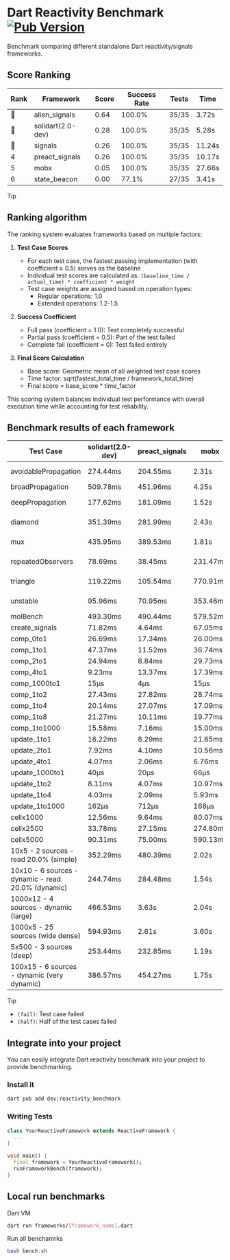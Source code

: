 # Dart Reactivity Benchmark [![Pub Version](https://img.shields.io/pub/v/reactivity_benchmark)](https://pub.dev/packages/reactivity_benchmark)

Benchmark comparing different standalone Dart reactivity/signals frameworks.

## Score Ranking

<!-- ranking start -->
| Rank | Framework | Score | Success Rate | Tests | Time |
|------|-----------|-------|--------------|-------|------|
| 🥇 | alien_signals | 0.64 | 100.0% | 35/35 | 3.72s |
| 🥈 | solidart(2.0-dev) | 0.28 | 100.0% | 35/35 | 5.28s |
| 🥉 | signals | 0.26 | 100.0% | 35/35 | 11.24s |
| 4 | preact_signals | 0.26 | 100.0% | 35/35 | 10.17s |
| 5 | mobx | 0.05 | 100.0% | 35/35 | 27.66s |
| 6 | state_beacon | 0.00 | 77.1% | 27/35 | 3.41s |

<!-- ranking end -->

> [!TIP]
> ## Ranking algorithm
>
> The ranking system evaluates frameworks based on multiple factors:
>
> 1. **Test Case Scores**
>    - For each test case, the fastest passing implementation (with coefficient ≥ 0.5) serves as the baseline
>    - Individual test scores are calculated as: `(baseline_time / actual_time) * coefficient * weight`
>    - Test case weights are assigned based on operation types:
>      - Regular operations: 1.0
>      - Extended operations: 1.2-1.5
>
> 2. **Success Coefficient**
>    - Full pass (coefficient = 1.0): Test completely successful
>    - Partial pass (coefficient = 0.5): Part of the test failed
>    - Complete fail (coefficient = 0): Test failed entirely
>
> 3. **Final Score Calculation**
>    - Base score: Geometric mean of all weighted test case scores
>    - Time factor: sqrt(fastest_total_time / framework_total_time)
>    - Final score = base_score * time_factor
>
> This scoring system balances individual test performance with overall execution time while accounting for test reliability.

## Benchmark results of each framework

<!-- test-case start -->
| Test Case | solidart(2.0-dev) | preact_signals | mobx | alien_signals | signals | state_beacon |
|---|---|---|---|---|---|---|
| avoidablePropagation | 274.44ms | 204.55ms | 2.31s | 188.84ms | 212.73ms | 148.86ms (fail) |
| broadPropagation | 509.78ms | 451.96ms | 4.25s | 352.85ms | 452.87ms | 6.12ms (fail) |
| deepPropagation | 177.62ms | 181.09ms | 1.52s | 125.39ms | 175.76ms | 135.71ms (fail) |
| diamond | 351.39ms | 281.99ms | 2.43s | 234.37ms | 294.56ms | 179.90ms (fail) |
| mux | 435.95ms | 389.53ms | 1.81s | 371.03ms | 411.59ms | 195.00ms (fail) |
| repeatedObservers | 78.69ms | 38.45ms | 231.47ms | 44.86ms | 47.31ms | 53.91ms (fail) |
| triangle | 119.22ms | 105.54ms | 770.91ms | 96.17ms | 107.82ms | 76.29ms (fail) |
| unstable | 95.96ms | 70.95ms | 353.46ms | 60.45ms | 75.42ms | 340.44ms (fail) |
| molBench | 493.30ms | 490.44ms | 579.52ms | 492.07ms | 486.41ms | 940μs |
| create_signals | 71.82ms | 4.64ms | 67.05ms | 27.12ms | 26.32ms | 69.51ms |
| comp_0to1 | 26.69ms | 17.34ms | 26.00ms | 6.96ms | 11.06ms | 55.59ms |
| comp_1to1 | 47.37ms | 11.52ms | 36.74ms | 4.18ms | 26.84ms | 53.96ms |
| comp_2to1 | 24.94ms | 8.84ms | 29.73ms | 2.26ms | 10.22ms | 37.48ms |
| comp_4to1 | 9.23ms | 13.37ms | 17.39ms | 8.57ms | 2.24ms | 16.19ms |
| comp_1000to1 | 15μs | 4μs | 15μs | 6μs | 8μs | 41μs |
| comp_1to2 | 27.43ms | 27.82ms | 28.74ms | 19.50ms | 17.27ms | 44.11ms |
| comp_1to4 | 20.14ms | 27.07ms | 17.09ms | 9.04ms | 7.44ms | 43.36ms |
| comp_1to8 | 21.27ms | 10.11ms | 19.77ms | 4.96ms | 6.75ms | 42.33ms |
| comp_1to1000 | 15.58ms | 7.16ms | 15.00ms | 3.60ms | 4.43ms | 37.94ms |
| update_1to1 | 16.22ms | 8.29ms | 21.65ms | 11.33ms | 9.24ms | 5.73ms |
| update_2to1 | 7.92ms | 4.10ms | 10.56ms | 5.07ms | 5.31ms | 2.87ms |
| update_4to1 | 4.07ms | 2.06ms | 6.76ms | 2.76ms | 2.33ms | 1.46ms |
| update_1000to1 | 40μs | 20μs | 66μs | 15μs | 23μs | 14μs |
| update_1to2 | 8.11ms | 4.07ms | 10.97ms | 5.60ms | 4.89ms | 3.00ms |
| update_1to4 | 4.03ms | 2.09ms | 5.93ms | 2.50ms | 2.29ms | 1.47ms |
| update_1to1000 | 162μs | 712μs | 168μs | 47μs | 43μs | 368μs |
| cellx1000 | 12.56ms | 9.64ms | 80.07ms | 9.59ms | 10.75ms | 5.72ms |
| cellx2500 | 33.78ms | 27.15ms | 274.80ms | 20.29ms | 31.91ms | 27.89ms |
| cellx5000 | 90.31ms | 75.00ms | 590.13ms | 49.86ms | 69.13ms | 69.25ms |
| 10x5 - 2 sources - read 20.0% (simple) | 352.29ms | 480.39ms | 2.02s | 232.28ms | 513.28ms | 239.40ms |
| 10x10 - 6 sources - dynamic - read 20.0% (dynamic) | 244.74ms | 284.48ms | 1.54s | 174.51ms | 278.29ms | 200.57ms |
| 1000x12 - 4 sources - dynamic (large) | 466.53ms | 3.63s | 2.04s | 284.99ms | 3.75s | 345.17ms |
| 1000x5 - 25 sources (wide dense) | 594.93ms | 2.61s | 3.60s | 417.37ms | 3.48s | 503.67ms |
| 5x500 - 3 sources (deep) | 253.44ms | 232.85ms | 1.19s | 188.43ms | 224.35ms | 203.94ms |
| 100x15 - 6 sources - dynamic (very dynamic) | 386.57ms | 454.27ms | 1.75s | 261.89ms | 482.74ms | 263.20ms |

<!-- test-case end -->

> [!TIP]
> - `(fail)`: Test case failed
> - `(half)`: Half of the test cases failed

## Integrate into your project

You can easily integrate Dart reactivity benchmark into your project to provide benchmarking.

### Install it

```bash
dart pub add dev:reactivity_benchmark
```

### Writing Tests

```dart
class YourReactiveFramework extends ReactiveFramework {
  ...
}

void main() {
  final framework = YourReactiveFramework();
  runFrameworkBench(framework);
}
```

## Local run benchmarks

Dart VM
```bash
dart run frameworks/[framework_name].dart
```

Run all benchamrks
```bash
bash bench.sh
```
